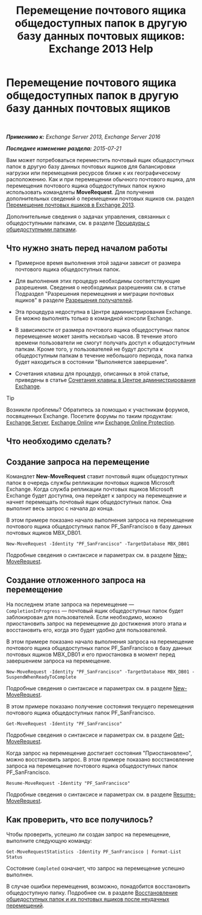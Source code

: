 ﻿---
title: 'Перемещение почтового ящика общедоступных папок в другую базу данных почтовых ящиков: Exchange 2013 Help'
TOCTitle: Перемещение почтового ящика общедоступных папок в другую базу данных почтовых ящиков
ms:assetid: 67601d45-4824-4ae6-9a7e-b645ec3af4d3
ms:mtpsurl: https://technet.microsoft.com/ru-ru/library/JJ906434(v=EXCHG.150)
ms:contentKeyID: 51408035
ms.date: 04/30/2018
mtps_version: v=EXCHG.150
ms.translationtype: HT
---

# Перемещение почтового ящика общедоступных папок в другую базу данных почтовых ящиков

 

_**Применимо к:** Exchange Server 2013, Exchange Server 2016_

_**Последнее изменение раздела:** 2015-07-21_

Вам может потребоваться переместить почтовый ящик общедоступных папок в другую базу данных почтовых ящиков для балансировки нагрузки или перемещения ресурсов ближе к их географическому расположению. Как и при перемещении обычного почтового ящика, для перемещения почтового ящика общедоступных папок нужно использовать командлеты **MoveRequest**. Для получения дополнительных сведений о перемещении почтовых ящиков см. раздел [Перемещение почтовых ящиков в Exchange 2013](mailbox-moves-in-exchange-2013-exchange-2013-help.md).

Дополнительные сведения о задачах управления, связанных с общедоступными папками, см. в разделе [Процедуры с общедоступными папками](public-folder-procedures-exchange-2013-help.md).

## Что нужно знать перед началом работы

  - Примерное время выполнения этой задачи зависит от размера почтового ящика общедоступных папок.

  - Для выполнения этих процедур необходимы соответствующие разрешения. Сведения о необходимых разрешениях см. в статье Подраздел "Разрешения перемещения и миграции почтовых ящиков" в разделе [Разрешения получателей](recipients-permissions-exchange-2013-help.md).

  - Эта процедура недоступна в Центре администрирования Exchange. Ее можно выполнять только в командной консоли Exchange.

  - В зависимости от размера почтового ящика общедоступных папок перемещение может занять несколько часов. В течение этого времени пользователи не смогут получать доступ к общедоступным папкам. Кроме того, у пользователей не будут доступа к общедоступным папкам в течение небольшого периода, пока папка будет находиться в состоянии "Выполняется завершение".

  - Сочетания клавиш для процедур, описанных в этой статье, приведены в статье [Сочетания клавиш в Центре администрирования Exchange](keyboard-shortcuts-in-the-exchange-admin-center-exchange-online-protection-help.md).

> [!TIP]  
> Возникли проблемы? Обратитесь за помощью к участникам форумов, посвященных Exchange. Посетите форумы по таким продуктам: <a href="https://go.microsoft.com/fwlink/p/?linkid=60612">Exchange Server</a>, <a href="https://go.microsoft.com/fwlink/p/?linkid=267542">Exchange Online</a> или <a href="https://go.microsoft.com/fwlink/p/?linkid=285351">Exchange Online Protection</a>.


## Что необходимо сделать?

## Создание запроса на перемещение

Командлет **New-MoveRequest** ставит почтовый ящик общедоступных папок в очередь службы репликации почтовых ящиков Microsoft Exchange. Когда служба репликации почтовых ящиков Microsoft Exchange будет доступна, она перейдет к запросу на перемещение и начнет перемещать почтовый ящик общедоступных папок. Она выполнит весь запрос с начала до конца.

В этом примере показано начало выполнения запроса на перемещение почтового ящика общедоступных папок PF\_SanFrancisco в базу данных почтовых ящиков MBX\_DB01.

    New-MoveRequest -Identity "PF_SanFrancisco" -TargetDatabase MBX_DB01

Подробные сведения о синтаксисе и параметрах см. в разделе [New-MoveRequest](https://technet.microsoft.com/ru-ru/library/dd351123\(v=exchg.150\)).

## Создание отложенного запроса на перемещение

На последнем этапе запроса на перемещение — `CompletionInProgress` — почтовый ящик общедоступных папок будет заблокирован для пользователей. Если необходимо, можно приостановить запрос на перемещение до достижения этого этапа и восстановить его, когда это будет удобно для пользователей.

В этом примере показано начало выполнения запроса на перемещение почтового ящика общедоступных папок PF\_SanFrancisco в базу данных почтовых ящиков MBX\_DB01 и его приостановка в момент перед завершением запроса на перемещение.

    New-MoveRequest -Identity "PF_SanFrancisco" -TargetDatabase MBX_DB01 -SuspendWhenReadyToComplete

Подробные сведения о синтаксисе и параметрах см. в разделе [New-MoveRequest](https://technet.microsoft.com/ru-ru/library/dd351123\(v=exchg.150\)).

В этом примере показано получение состояния текущего перемещения почтового ящика общедоступных папок PF\_SanFrancisco.

    Get-MoveRequest -Identity "PF_SanFrancisco"

Подробные сведения о синтаксисе и параметрах см. в разделе [Get-MoveRequest](https://technet.microsoft.com/ru-ru/library/dd335227\(v=exchg.150\)).

Когда запрос на перемещение достигает состояния "Приостановлено", можно восстановить запрос. В этом примере показано восстановление запроса на перемещение почтового ящика общедоступных папок PF\_SanFrancisco.

    Resume-MoveRequest -Identity "PF_SanFrancisco"

Подробные сведения о синтаксисе и параметрах см. в разделе [Resume-MoveRequest](https://technet.microsoft.com/ru-ru/library/ee332320\(v=exchg.150\)).

## Как проверить, что все получилось?

Чтобы проверить, успешно ли создан запрос на перемещение, выполните следующую команду:

    Get-MoveRequestStatistics -Identity PF_SanFrancisco | Format-List Status

Состояние `Completed` означает, что запрос на перемещение успешно выполнен.

В случае ошибки перемещения, возможно, понадобится восстановить общедоступную папку. Подробнее см. в разделе [Восстановление общедоступных папок и их почтовых ящиков после неудачных перемещений](restore-public-folders-and-public-folder-mailboxes-from-failed-moves-exchange-2013-help.md).

